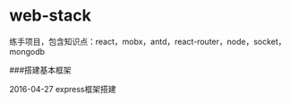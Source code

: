 # web-stack
练手项目，包含知识点：react，mobx，antd，react-router，node，socket，mongodb


###搭建基本框架

2016-04-27 express框架搭建